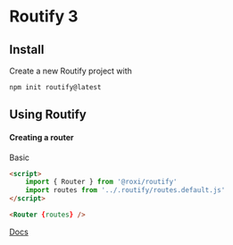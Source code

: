 # Routify 3


## Install

Create a new Routify project with

    npm init routify@latest

## Using Routify

#### Creating a router

Basic

```html
<script>
    import { Router } from '@roxi/routify'
    import routes from '../.routify/routes.default.js'
</script>

<Router {routes} />
```

[Docs](https://v3.routify.dev/)
